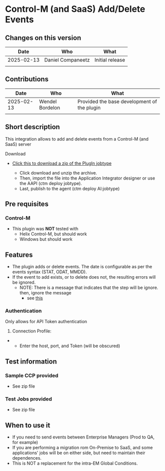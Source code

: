 # Control-M (and SaaS) Add/Delete Events

## Changes on this version

| Date       | Who               | What            |
| ---------- | ----------------- | --------------- |
| 2025-02-13 | Daniel Companeetz | Initial release |
|            |                   |                 |

## Contributions

| Date       | Who             | What                                        |
| ---------- | --------------- | ------------------------------------------- |
| 2025-02-13 | Wendel Bordelon | Provided the base development of the plugin |
|            |                 |                                             |

## Short description

This integration allows to add and delete events from a Control-M (and SaaS) server

Download

* [Click this to download a zip of the PlugIn jobtype](Resources/DCO_CTMCOND.zip)

  * Click download and unzip the archive.
  * Then, import the file into the Application Integrator designer or use the AAPI (ctm deploy jobtype).
  * Last, publish to the agent (ctm deploy AI:jobtype)

## Pre requisites

### Control-M

* This plugin was **NOT** tested with
  * Helix Control-M, but should work
  * Windows but should work

## Features

- The plugin adds or delete events. The date is configurable as per the events syntax (STAT, ODAT, MMDD).
- If the event to add exists, or to delete does not, the resulting errors will be ignored.
  - NOTE: There is a message that indicates that the step will be ignore. then, ignore the message
    - see [this](Resources/DCO_CTMCOND.ignore.message.png)

### Authentication

Only allows for API Token authentication

1. Connection Profile:

* * Enter the host, port, and Token (will be obscured)

## Test information

### Sample CCP provided

* See zip file

### Test Jobs provided

* See zip file

## When to use it

* If you need to send events between Enterprise Managers (Prod to QA, for example)
* If you are performing a migration rom On-Premise to SaaS, and some applications' jobs will be on either side, but need to maintain their dependences.
* This is NOT a replacement for the intra-EM Global Conditions.
